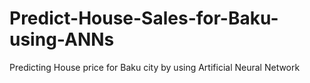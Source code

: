 # Predict-House-Sales-for-Baku-using-ANNs
Predicting House price for Baku city by using Artificial Neural Network
